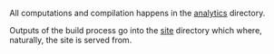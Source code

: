 All computations and compilation happens in the [analytics](./analytics) directory.

Outputs of the build process go into the [site](./site) directory which where, naturally, the site is served from.
